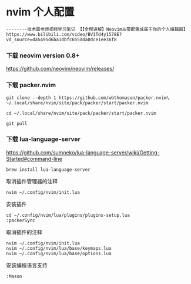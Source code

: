 # nvim 个人配置
`--------技术蛋老师视频学习笔记 【【全程讲解】Neovim从零配置成属于你的个人编辑器】https://www.bilibili.com/video/BV1Td4y1578E?vd_source=da5495d6ba1dbfc655dda0dce1ee36f8`

### 下载 neovim version 0.8+
https://github.com/neovim/neovim/releases/

### 下载 packer.nvim
```shell
git clone --depth 1 https://github.com/wbthomason/packer.nvim\
~/.local/share/nvim/site/pack/packer/start/packer.nvim

cd ~/.local/share/nvim/site/pack/packer/start/packer.nvim

git pull
```

### 下载 lua-language-server
https://github.com/sumneko/lua-language-server/wiki/Getting-Started#command-line
```shell
brew install lua-language-server
```

取消插件管理器的注释
```shell
nvim ~/.config/nvim/init.lua
```

安装插件
```shell
cd ~/.config/nvim/lua/plugins/plugins-setup.lua
:packerSync
```

取消插件的注释
```shell
nvim ~/.config/nvim/init.lua
nvim ~/.config/nvim/lua/base/keymaps.lua
nvim ~/.config/nvim/lua/base/options.lua
```

安装编程语言支持
```shell
:Mason
```

